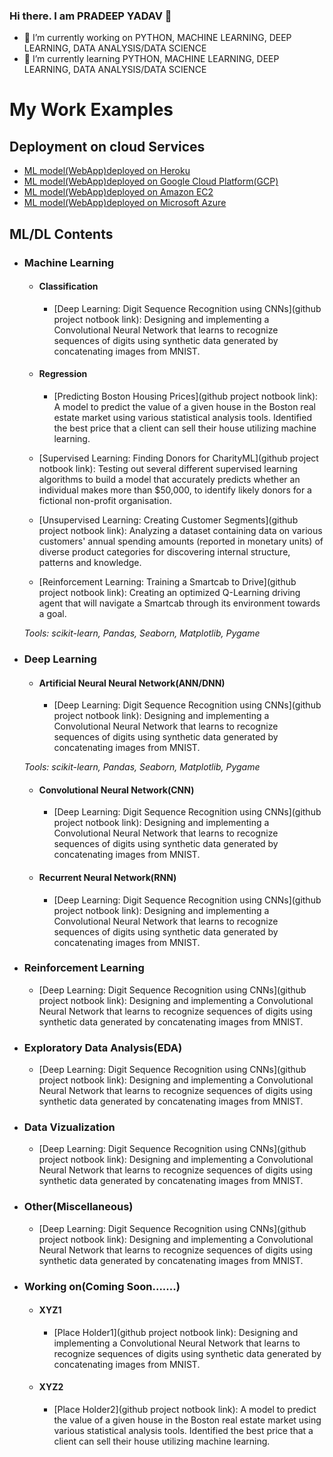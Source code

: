 ### Hi there. I am PRADEEP YADAV 👋

- 🔭 I’m currently working on PYTHON, MACHINE LEARNING, DEEP LEARNING, DATA ANALYSIS/DATA SCIENCE
- 🌱 I’m currently learning PYTHON, MACHINE LEARNING, DEEP LEARNING, DATA ANALYSIS/DATA SCIENCE

<!--

**pradeep-dsml/pradeep-dsml** is a ✨ _special_ ✨ repository because its `README.md` (this file) appears on your GitHub profile.

Here are some ideas to get you started:

- 🔭 I’m currently working on ...
- 🌱 I’m currently learning ...
- 👯 I’m looking to collaborate on ...
- 🤔 I’m looking for help with ...
- 💬 Ask me about ...
- 📫 How to reach me: ...
- 😄 Pronouns: ...
- ⚡ Fun fact: ...
-->

# My Work Examples 
## Deployment on cloud Services

- [ML model(WebApp)deployed on Heroku](link)
- [ML model(WebApp)deployed on Google Cloud Platform(GCP)](link)
- [ML model(WebApp)deployed on Amazon EC2](link)
- [ML model(WebApp)deployed on Microsoft Azure](link)

## ML/DL Contents

- ### Machine Learning

	- #### Classification
		- [Deep Learning: Digit Sequence Recognition using CNNs](github project notbook link):  Designing and implementing a Convolutional Neural Network that learns to recognize sequences of digits using synthetic data generated by concatenating images from MNIST.
	- #### Regression
		- [Predicting Boston Housing Prices](github project notbook link): A model to predict the value of a given house in the Boston real estate market using various statistical analysis tools. Identified the best price that a client can sell their house utilizing machine learning.
		
	- [Supervised Learning: Finding Donors for CharityML](github project notbook link): Testing out several different supervised learning algorithms to build a model that accurately predicts whether an individual makes more than $50,000, to identify likely donors for a fictional non-profit organisation.
	- [Unsupervised Learning: Creating Customer Segments](github project notbook link): Analyzing a dataset containing data on various customers' annual spending amounts (reported in monetary units) of diverse product categories for discovering internal structure, patterns and knowledge.
	- [Reinforcement Learning: Training a Smartcab to Drive](github project notbook link): Creating an optimized Q-Learning driving agent that will navigate a Smartcab through its environment towards a goal.

	_Tools: scikit-learn, Pandas, Seaborn, Matplotlib, Pygame_ 
	
- ### Deep Learning
	- #### Artificial Neural Neural Network(ANN/DNN)
		- [Deep Learning: Digit Sequence Recognition using CNNs](github project notbook link):  Designing and implementing a Convolutional Neural Network that learns to recognize sequences of digits using synthetic data generated by concatenating images from MNIST.

	_Tools: scikit-learn, Pandas, Seaborn, Matplotlib, Pygame_
	- #### Convolutional Neural Network(CNN)
		- [Deep Learning: Digit Sequence Recognition using CNNs](github project notbook link):  Designing and implementing a Convolutional Neural Network that learns to recognize sequences of digits using synthetic data generated by concatenating images from MNIST.
	- #### Recurrent Neural Network(RNN)
		- [Deep Learning: Digit Sequence Recognition using CNNs](github project notbook link):  Designing and implementing a Convolutional Neural Network that learns to recognize sequences of digits using synthetic data generated by concatenating images from MNIST.
		
- ### Reinforcement Learning
	- [Deep Learning: Digit Sequence Recognition using CNNs](github project notbook link):  Designing and implementing a Convolutional Neural Network that learns to recognize sequences of digits using synthetic data generated by concatenating images from MNIST.
	
- ### Exploratory Data Analysis(EDA)
	- [Deep Learning: Digit Sequence Recognition using CNNs](github project notbook link):  Designing and implementing a Convolutional Neural Network that learns to recognize sequences of digits using synthetic data generated by concatenating images from MNIST.
	
- ### Data Vizualization
	- [Deep Learning: Digit Sequence Recognition using CNNs](github project notbook link):  Designing and implementing a Convolutional Neural Network that learns to recognize sequences of digits using synthetic data generated by concatenating images from MNIST.
	
- ### Other(Miscellaneous)
	- [Deep Learning: Digit Sequence Recognition using CNNs](github project notbook link):  Designing and implementing a Convolutional Neural Network that learns to recognize sequences of digits using synthetic data generated by concatenating images from MNIST.

- ### Working on(Coming Soon.......)

     - #### XYZ1
		- [Place Holder1](github project notbook link):  Designing and implementing a Convolutional Neural Network that learns to recognize sequences of digits using synthetic data generated by concatenating images from MNIST.

     - #### XYZ2
		- [Place Holder2](github project notbook link): A model to predict the value of a given house in the Boston real estate market using various statistical analysis tools. Identified the best price that a client can sell their house utilizing machine learning.
